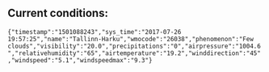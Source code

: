 ## Current conditions: 
 ``` {"timestamp":"1501088243","sys_time":"2017-07-26 19:57:25","name":"Tallinn-Harku","wmocode":"26038","phenomenon":"Few clouds","visibility":"20.0","precipitations":"0","airpressure":"1004.6","relativehumidity":"65","airtemperature":"19.2","winddirection":"45","windspeed":"5.1","windspeedmax":"9.3"} ```
